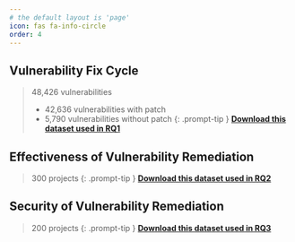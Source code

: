```yaml
---
# the default layout is 'page'
icon: fas fa-info-circle
order: 4
---
```

## Vulnerability Fix Cycle
> 48,426 vulnerabilities
> * 42,636 vulnerabilities with patch
> * 5,790 vulnerabilities without patch
{: .prompt-tip }
[**Download this dataset used in RQ1**](https://github.com/vulnscanpro/vulnscanpro.github.io/blob/main/data/RQ1.xlsx)
## Effectiveness of Vulnerability Remediation
> 300 projects
{: .prompt-tip }
[**Download this dataset used in RQ2**](https://github.com/vulnscanpro/vulnscanpro.github.io/blob/main/data/RQ2.xlsx)
## Security of Vulnerability Remediation
> 200 projects
{: .prompt-tip }
[**Download this dataset used in RQ3**](https://github.com/vulnscanpro/vulnscanpro.github.io/blob/main/data/RQ3.xlsx)
